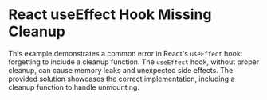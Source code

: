 # React useEffect Hook Missing Cleanup

This example demonstrates a common error in React's `useEffect` hook: forgetting to include a cleanup function.  The `useEffect` hook, without proper cleanup, can cause memory leaks and unexpected side effects.  The provided solution showcases the correct implementation, including a cleanup function to handle unmounting.
